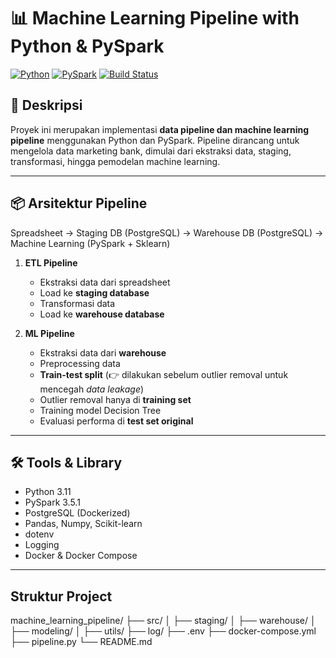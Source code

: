 # 📊 Machine Learning Pipeline with Python & PySpark

[![Python](https://img.shields.io/badge/python-3.11-blue.svg)](https://www.python.org/downloads/)
[![PySpark](https://img.shields.io/badge/pyspark-3.5.1-orange.svg)](https://spark.apache.org/docs/latest/api/python/)
[![Build Status](https://img.shields.io/badge/build-passing-brightgreen)](#)

## 📑 Deskripsi

Proyek ini merupakan implementasi **data pipeline dan machine learning pipeline** menggunakan Python dan PySpark. Pipeline dirancang untuk mengelola data marketing bank, dimulai dari ekstraksi data, staging, transformasi, hingga pemodelan machine learning.

---

## 📦 Arsitektur Pipeline

Spreadsheet → Staging DB (PostgreSQL) → Warehouse DB (PostgreSQL) → Machine Learning (PySpark + Sklearn)

1. **ETL Pipeline**
   - Ekstraksi data dari spreadsheet
   - Load ke **staging database**
   - Transformasi data
   - Load ke **warehouse database**

2. **ML Pipeline**
   - Ekstraksi data dari **warehouse**
   - Preprocessing data
   - **Train-test split** (👉 dilakukan sebelum outlier removal untuk mencegah *data leakage*)
   - Outlier removal hanya di **training set**
   - Training model Decision Tree
   - Evaluasi performa di **test set original**

---

## 🛠️ Tools & Library

- Python 3.11
- PySpark 3.5.1
- PostgreSQL (Dockerized)
- Pandas, Numpy, Scikit-learn
- dotenv
- Logging
- Docker & Docker Compose

---

## Struktur Project
machine_learning_pipeline/
├── src/
│   ├── staging/
│   ├── warehouse/
│   ├── modeling/
│   ├── utils/
├── log/
├── .env
├── docker-compose.yml
├── pipeline.py
└── README.md

